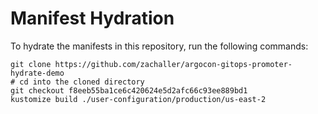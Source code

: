 # Manifest Hydration

To hydrate the manifests in this repository, run the following commands:

```shell
git clone https://github.com/zachaller/argocon-gitops-promoter-hydrate-demo
# cd into the cloned directory
git checkout f8eeb55ba1ce6c420624e5d2afc66c93ee889bd1
kustomize build ./user-configuration/production/us-east-2
```
